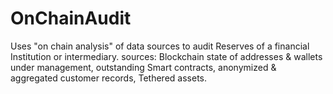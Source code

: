 # OnChainAudit
Uses "on chain analysis" of data sources to audit Reserves of a financial Institution or intermediary. sources: Blockchain state of addresses &amp; wallets under management, outstanding Smart contracts, anonymized &amp; aggregated customer records, Tethered assets.
